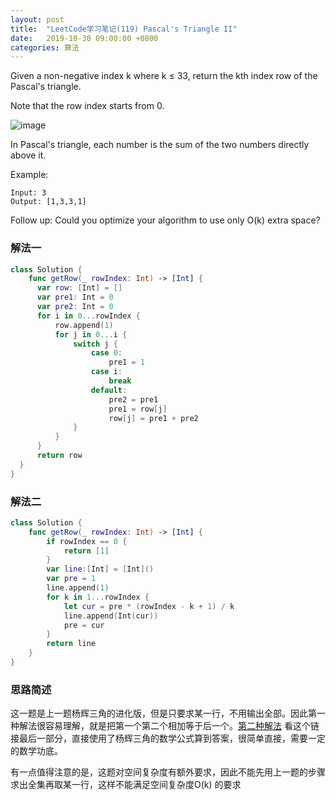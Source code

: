 ```yaml
---
layout: post
title:  "LeetCode学习笔记(119) Pascal's Triangle II"
date:   2019-10-30 09:00:00 +0800
categories: 算法
---
```


Given a non-negative index k where k ≤ 33, return the kth index row of the Pascal's triangle.

Note that the row index starts from 0.

![image](https://upload.wikimedia.org/wikipedia/commons/0/0d/PascalTriangleAnimated2.gif)

In Pascal's triangle, each number is the sum of the two numbers directly above it.

Example:

```
Input: 3
Output: [1,3,3,1]
```

Follow up:
Could you optimize your algorithm to use only O(k) extra space?


### 解法一

```swift
class Solution {
    func getRow(_ rowIndex: Int) -> [Int] {
      var row: [Int] = []
      var pre1: Int = 0
      var pre2: Int = 0
      for i in 0...rowIndex {
          row.append(1)
          for j in 0...i {
              switch j {
                  case 0:
                      pre1 = 1
                  case i:
                      break
                  default:
                      pre2 = pre1
                      pre1 = row[j]
                      row[j] = pre1 + pre2
              }
          }
      }
      return row
  }
}
```

### 解法二

```swift
class Solution {
    func getRow(_ rowIndex: Int) -> [Int] {
        if rowIndex == 0 {
            return [1]
        }
        var line:[Int] = [Int]()
        var pre = 1
        line.append(1)
        for k in 1...rowIndex {
            let cur = pre * (rowIndex - k + 1) / k
            line.append(Int(cur))
            pre = cur
        }
        return line
    }
}
```

### 思路简述

这一题是上一题杨辉三角的进化版，但是只要求某一行，不用输出全部。因此第一种解法很容易理解，就是把第一个第二个相加等于后一个。[第二种解法](https://leetcode-cn.com/problems/pascals-triangle-ii/solution/xiang-xi-tong-su-de-si-lu-fen-xi-duo-jie-fa-by--28/) 看这个链接最后一部分，直接使用了杨辉三角的数学公式算到答案，很简单直接，需要一定的数学功底。

有一点值得注意的是，这题对空间复杂度有额外要求，因此不能先用上一题的步骤求出全集再取某一行，这样不能满足空间复杂度O(k) 的要求


